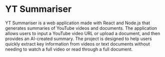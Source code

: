 # YT Summariser
YT Summariser is a web application made with React and Node.js that generates summaries of YouTube videos and documents.
The application allows users to input a YouTube video URL or upload a document, and then provides an AI-created summary. 
The project is designed to help users quickly extract key information from videos or text documents without needing to watch a full video or read through a full document.

